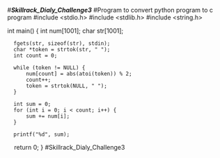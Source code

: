 #*******Skillrack_Dialy_Challenge3*******
#Program to convert python program to c program
  #include <stdio.h>
  #include <stdlib.h>
  #include <string.h>

  int main() {
      int num[1001];
      char str[1001];
    
      fgets(str, sizeof(str), stdin);
      char *token = strtok(str, " ");
      int count = 0;
    
      while (token != NULL) {
          num[count] = abs(atoi(token)) % 2;
          count++;
          token = strtok(NULL, " ");
      }
    
      int sum = 0;
      for (int i = 0; i < count; i++) {
          sum += num[i];
      }
    
      printf("%d", sum);
    
      return 0;
  }
#Skillrack_Dialy_Challenge3
